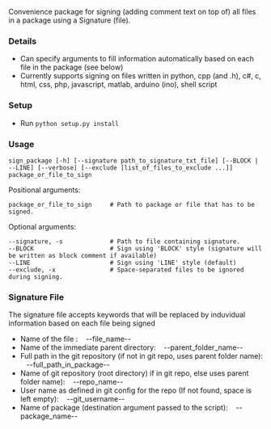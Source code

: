 Convenience package for signing (adding comment text on top of) all files in a package using a Signature (file).

### Details

* Can specify arguments to fill information automatically based on each file in the package (see below)
* Currently supports signing on files written in python, cpp (and .h), c#, c, html, css, php, javascript, matlab, arduino (ino), shell script


### Setup

* Run `python setup.py install`

### Usage

`sign_package [-h] [--signature path_to_signature_txt_file] [--BLOCK | --LINE] [--verbose] [--exclude [list_of_files_to_exclude ...]] package_or_file_to_sign`

Positional arguments:

	package_or_file_to_sign     # Path to package or file that has to be signed.

Optional arguments:

    --signature, -s 			# Path to file containing signature.
    --BLOCK               		# Sign using 'BLOCK' style (signature will be written as block comment if available)
    --LINE                		# Sign using 'LINE' style (default)
    --exclude, -x 				# Space-separated files to be ignored during signing.

### Signature File

The signature file accepts keywords that will be replaced by induvidual information based on each file being signed

* Name of the file : &nbsp;&nbsp;&nbsp;--file_name--					
* Name of the immediate parent directory: &nbsp;&nbsp;&nbsp;--parent_folder_name--		
* Full path in the git repository (if not in git repo, uses parent folder name): &nbsp;&nbsp;&nbsp;--full_path_in_package--		
* Name of git repository (root directory) if in git repo, else uses parent folder name): &nbsp;&nbsp;&nbsp;--repo_name--					
* User name as defined in git config for the repo (If not found, space is left empty): &nbsp;&nbsp;&nbsp;--git_username--				
* Name of package (destination argument passed to the script): &nbsp;&nbsp;&nbsp;--package_name--				